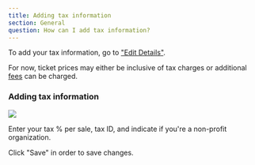 ```yaml
---
title: Adding tax information
section: General
question: How can I add tax information?
---
```


To add your tax information, go to ["Edit Details"].

For now, ticket prices may either be inclusive of tax charges or additional [fees] can be charged.

### Adding tax information

   ![](http://i.imgur.com/mVqfo5v.png)
   
   Enter your tax % per sale, tax ID, and indicate if you're a non-profit organization. 
   
   Click "Save" in order to save changes.



["Edit Details"]:editing-event-details.html
[fees]:customizing-fees.html
